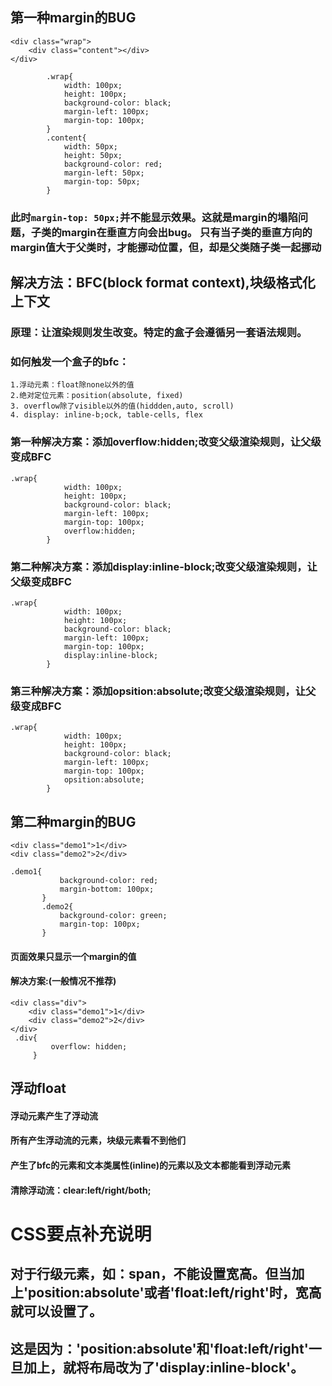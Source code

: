 ##  第一种margin的BUG
```
<div class="wrap">
    <div class="content"></div>
</div>

        .wrap{
            width: 100px;
            height: 100px;
            background-color: black;
            margin-left: 100px;
            margin-top: 100px;
        }
        .content{
            width: 50px;
            height: 50px;
            background-color: red;
            margin-left: 50px;
            margin-top: 50px;
        }
```
### 此时`margin-top: 50px;`并不能显示效果。这就是margin的塌陷问题，子类的margin在垂直方向会出bug。 只有当子类的垂直方向的margin值大于父类时，才能挪动位置，但，却是父类随子类一起挪动

##  解决方法：BFC(block format context),块级格式化上下文
### 原理：让渲染规则发生改变。特定的盒子会遵循另一套语法规则。
### 如何触发一个盒子的bfc：

    1.浮动元素：float除none以外的值
    2.绝对定位元素：position(absolute, fixed) 
    3. overflow除了visible以外的值(hiddden,auto, scroll)
    4. display: inline-b;ock, table-cells, flex 
### 第一种解决方案：添加overflow:hidden;改变父级渲染规则，让父级变成BFC
```
.wrap{
            width: 100px;
            height: 100px;
            background-color: black;
            margin-left: 100px;
            margin-top: 100px;
            overflow:hidden;
        }
 ```
 ### 第二种解决方案：添加display:inline-block;改变父级渲染规则，让父级变成BFC
```
.wrap{
            width: 100px;
            height: 100px;
            background-color: black;
            margin-left: 100px;
            margin-top: 100px;
            display:inline-block;
        }
 ```
 ### 第三种解决方案：添加opsition:absolute;改变父级渲染规则，让父级变成BFC
```
.wrap{
            width: 100px;
            height: 100px;
            background-color: black;
            margin-left: 100px;
            margin-top: 100px;
            opsition:absolute;
        }
 ```
 
 ##  第二种margin的BUG
 ```
 <div class="demo1">1</div>
<div class="demo2">2</div>

.demo1{
            background-color: red;
            margin-bottom: 100px;
        }
        .demo2{
            background-color: green;
            margin-top: 100px;
        }
```
####  页面效果只显示一个margin的值
####  解决方案:(一般情况不推荐)
```
<div class="div">
    <div class="demo1">1</div>
    <div class="demo2">2</div>
</div>
 .div{
         overflow: hidden;
     }
 ```
 ## 浮动float
 #### 浮动元素产生了浮动流
 #### 所有产生浮动流的元素，块级元素看不到他们
 #### 产生了bfc的元素和文本类属性(inline)的元素以及文本都能看到浮动元素
 #### 清除浮动流：clear:left/right/both;
 
 
 #  CSS要点补充说明
 ## 对于行级元素，如：span，不能设置宽高。但当加上'position:absolute'或者'float:left/right'时，宽高就可以设置了。
 ## 这是因为：'position:absolute'和'float:left/right'一旦加上，就将布局改为了'display:inline-block'。
 
